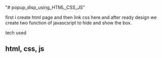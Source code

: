 "# popup_disp_using_HTML_CSS_JS" 

first i create html page
and then link css here
and after ready design we create two function of javascsript to hide and show the box.

tech used <h2>html, css, js</h2>
